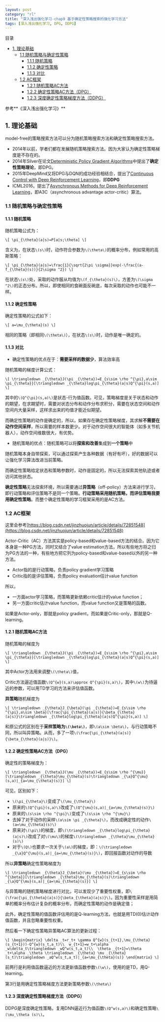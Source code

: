 ```yaml
---
layout: post
category: "rl"
title: "深入浅出强化学习-chap9 基于确定性策略搜索的强化学习方法"
tags: [深入浅出强化学习, DPG, DDPG]
---
```


目录

<!-- TOC -->

- [1. 理论基础](#1-理论基础)
    - [1.1 随机策略与确定性策略](#11-随机策略与确定性策略)
        - [1.1.1 随机策略](#111-随机策略)
        - [1.1.2 确定性策略](#112-确定性策略)
        - [1.1.3 对比](#113-对比)
    - [1.2 AC框架](#12-ac框架)
        - [1.2.1 随机策略AC方法](#121-随机策略ac方法)
        - [1.2.2 确定性策略AC方法（DPG）](#122-确定性策略ac方法dpg)
        - [1.2.3 深度确定性策略梯度方法（DDPG）](#123-深度确定性策略梯度方法ddpg)

<!-- /TOC -->


参考**《深入浅出强化学习》**

## 1. 理论基础

model-free的策略搜索方法可以分为随机策略搜索方法和确定性策略搜索方法。

+ 2014年以前，学者们都在发展随机策略搜索方法。因为大家认为确定性策略梯度是不存在的。
+ 2014年Silver在论文[Deterministic Policy Gradient Algorithms](http://proceedings.mlr.press/v32/silver14.pdf)中提出了**确定性策略理论**，即DPG。
+ 2015年DeepMind又将DPG与DQN的成功经验相结合，提出了[Continuous Control with Deep Reinforcement Learning](https://arxiv.org/abs/1509.02971)，即**DDPG**
+ ICML2016，提出了[Asynchronous Methods for Deep Reinforcement Learning](https://arxiv.org/abs/1602.01783)，即A3C（asynchronous advantage actor-critic）算法。

### 1.1 随机策略与确定性策略

#### 1.1.1 随机策略

随机策略公式为：

`\[
\pi_{\theta}(a|s)=P[a|s;\theta]
\]`

含义为，在状态`\(s\)`时，动作符合参数为`\(\theta\)`的概率分布，例如常用的高斯策略：

`\[
\pi_{\theta}(a|s)=\frac{1}{\sqrt{2\pi \sigma}}exp(-\frac{(a-f_{\theta}(s))}{2\sigma ^2})
\]`

在状态`\(s\)`处，采取的动作服从均值为`\(f_{\theta}(s)\)`，方差为`\(\sigma ^2\)`的正态分布。所以，即使相同的食碗面反碗底，每次采取的动作也可能不一样。

#### 1.1.2 确定性策略

确定性策略的公式如下：

`\[
a=\mu_{\theta}(s)
\]`

相同的策略（即相同`\(\theta\)`），在状态`\(s\)`时，动作是唯一确定的。

#### 1.1.3 对比

+ 确定性策略的优点在于：**需要采样的数据少**，算法效率高

随机策略的梯度计算公式：

`\[
\triangledown _{\theta}J(\pi _{\theta})=E_{s\sim \rho ^{\pi},a\sim \pi_{\theta}}[\triangledown _{\theta}log\pi_{\theta}(a|s)Q^{\pi}(s,a)]
\]`

其中的`\(Q^{\pi}(s,a)\)`是状态-行为值函数。可见，策略梯度是关于状态和动作的期望，在求期望时，需要对状态分布和动作分布求积分，需要在状态空间和动作空间内大量采样，这样求出来的均值才能近似期望。

而确定性策略的动作是确定的，所以，如果存在确定性策略梯度，其求解**不需要在动作空间采样**，所以需要的样本数更少。对于动作空间很大的智能体（如多关节机器人），动作空间维数很大，有优势。

+ 随机策略的优点：随机策略可以将**探索和改善**集成到**一个策略**中

随机策略本身自带探索，可以通过探索产生各种数据（有好有坏），好的数据可以让强化学习算法改进当前策略。

而确定性策略给定状态和策略参数时，动作是固定的，所以无法探索其他轨迹或者访问其他状态。

**确定性策略**无法探索环境，所以需要通过**异策略**（off-policy）方法来进行学习，即行动策略和评估策略不是同一个策略。**行动策略采用随机策略，而评估策略我要用确定性策略**。而整个确定性策略的学习框架采用的是AC方法。

### 1.2 AC框架

这里会参考[https://blog.csdn.net/jinzhuojun/article/details/72851548](https://blog.csdn.net/jinzhuojun/article/details/72851548)

Actor-Critic（AC）方法其实是policy-based和value-based方法的结合。因为它本身是一种PG方法，同时又结合了value estimation方法，所以有些地方将之归为PG方法的一种，有些地方把它列为policy-based和value-based以外的另一种方法。

+ Actor指的是行动策略，负责policy gradient学习策略
+ Critic指的是评估策略，负责policy evaluation估计value function

所以，

+ 一方面actor学习策略，而策略更新依赖critic估计的value function；
+ 另一方面critic估计value function，而value function又是策略的函数。

如果是Actor-only，那就是policy gradient，而如果是Critic-only，那就是Q-learning。

#### 1.2.1 随机策略AC方法

随机策略的梯度为

`\[
\triangledown _{\theta}J(\pi _{\theta})=E_{s\sim \rho ^{\pi},a\sim \pi_{\theta}}[\triangledown _{\theta}log\pi_{\theta}(a|s)Q^{\pi}(s,a)]
\]`

其中Actor方法用来调整`\(\theta\)`值，

Critic方法逼近值函数`\(Q^{w}(s,a)\approx Q^{\pi}(s,a)\)`，其中`\(w\)`为待逼近的参数，可以用TD学习的方法来评估值函数。

**异策略**随机梯度为

`\[
\triangledown _{\theta}J_{\beta}(\pi _{\theta})=E_{s\sim \rho ^{\pi},a\sim \beta}[\frac{\pi_{\theta}(a|s)}{\beta_{\theta}(a|s)}\triangledown _{\theta}log\pi_{\theta}(a|s)Q^{\pi}(s,a)]
\]`

和原公式的区别在于**采样策略为`\(\beta\)`**，即`\(a\sim \beta\)`，与行动策略不同，所以叫异策略。从而，多了一项`\(\frac{\pi_{\theta}(a|s)}{\beta_{\theta}(a|s)}\)`。

#### 1.2.2 确定性策略AC方法（DPG）

确定性的策略梯度为：

`\[
\triangledown _{\theta}J(\mu _{\theta})=E_{s\sim \rho ^{\mu}}[\triangledown _{\theta}\mu_{\theta}(s)\triangledown _{\a}Q^{\mu}(s,a)|_{a=\mu_{\theta}(s)}]
\]`

可见，区别如下：

+ `\(\pi_{\theta}\)`变成了`\(\mu_{\theta}\)`
+ 原来的`\(Q^{\pi}(s,a)\)`改成了`\(Q^{\mu}(s,a)|_{a=\mu_{\theta}(s)}\)`
+ 原来的`\(s\sim \rho ^{\pi}\)`变成了`\(s\sim \rho ^{\mu}\)`
+ 去掉了对于动作的采样`\(a\sim \pi _{\theta}\)`，而改成确定性的动作`\(a=\mu_{\theta}(s)\)`
+ 原来对`\(\pi\)`的梯度，即`\(\triangledown _{\theta}log\pi_{\theta}(a|s)\)`改成了对`\(\mu\)`的梯度`\(\triangledown _{\theta}\mu_{\theta}(s)\)`
+ 对于`\(Q\)`也要求一次关于`\(a\)`的梯度，即：`\(\triangledown _{\a}Q^{\mu}(s,a)|_{a=\mu_{\theta}(s)}\)`，即回报函数对动作的导数

所以**异策略**确定性策略梯度为

`\[
\triangledown _{\theta}J_{\beta}(\mu _{\theta})=E_{s\sim \rho ^{\beta}}[\triangledown _{\theta}\mu_{\theta}(s)\triangledown _{\a}Q^{\mu}(s,a)|_{a=\mu_{\theta}(s)}]
\]`

与异策略的随机策略梯度进行对比，可以发现少了重要性权重，即`\(\frac{\pi_{\theta}(a|s)}{\beta_{\theta}(a|s)}\)`。因为重要性采样是用简单的概率分布估计复杂的概率分布，而确定性策略的动作是确定值；

此外，确定性策略的值函数评估用的是Q-learning方法，也就是用TD(0)估计动作值函数，并且忽略重要性权重。

然后看一下确定性策略异策略AC算法的更新过程：

`\[
\begin{matrix}
\delta _t=r_t+ \gamma Q^{w}(s_{t+1},\mu_{\theta}(s_{t+1}))-Q^{w}(s_t,a_t)\\ 
w_{t+1}=w_t+\alpha _w\delta_t\triangledown _wQ^w(s_t,a_t)\\ 
\theta _{t+1}=\theta _t+\alpha _\theta \triangledown _{\theta} \mu _{\theta}(s_t)\triangledown _aQ^w(s_t,a_t)|_{a=\mu_{\theta}(s)}
\end{matrix}
\]`

前两行是利用值函数逼近的方法更新值函数参数`\(\w\)`，使用的是TD，用Q-learning。

第3行是用确定性策略梯度方法更新策略参数`\(\theta\)`

#### 1.2.3 深度确定性策略梯度方法（DDPG）

DDPG是深度确定性策略，复用DNN逼近行为值函数`\(Q^w(s,a)\)`和确定性策略`\(\mu_\theta (s)\)`。

